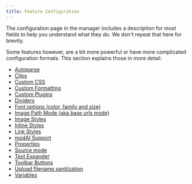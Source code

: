 ```yaml
---
title: Feature Configuration
---
```


The configuration page in the manager includes a description for most fields to help you understand what they do. We don't repeat that here for brevity.

Some features however, are a bit more powerful or have more complicated configuration formats. This section explains those in more detail.

- [Autoparse](Autoparse)
- [Clips](Clips)
- [Custom CSS](Custom_CSS)
- [Custom Formatting](Custom_Formatting)
- [Custom Plugins](Custom_Plugins)
- [Dividers](Dividers)
- [Font options (color, family and size)](Font_Options)
- [Image Path Mode (aka base urls mode)](Image_Path_Mode)
- [Image Styles](Image_Styles)
- [Inline Styles](Inline_Styles)
- [Link Styles](Link_Styles)
- [modAI Support](modAI)
- [Properties](Properties)
- [Source mode](Source)
- [Text Expander](Text_Expander)
- [Toolbar Buttons](Toolbar)
- [Upload filename sanitization](Upload_Filename_Sanitization)
- [Variables](Variables)
